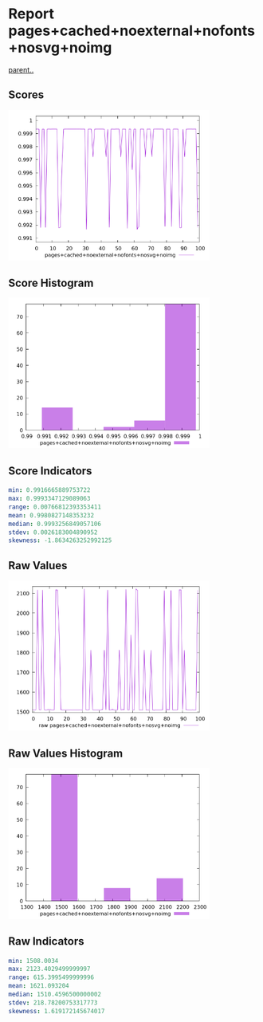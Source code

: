 # Report pages+cached+noexternal+nofonts+nosvg+noimg

[parent..](./..)  


## Scores

![score](./score.png)  

## Score Histogram

![hist](./hist.png)  

## Score Indicators

```yaml
min: 0.9916665889753722
max: 0.9993347129089063
range: 0.00766812393353411
mean: 0.9980827148353232
median: 0.9993256849057106
stdev: 0.0026183004890952
skewness: -1.8634263252992125

```

## Raw Values

![raw](./raw.png)  

## Raw Values Histogram

![raw hist](./raw_hist.png)  

## Raw Indicators

```yaml
min: 1508.0034
max: 2123.4029499999997
range: 615.3995499999996
mean: 1621.093204
median: 1510.4596500000002
stdev: 218.78200753317773
skewness: 1.619172145674017

```

<style>
  img {
    max-width: 80%;
  }
</style>
      
